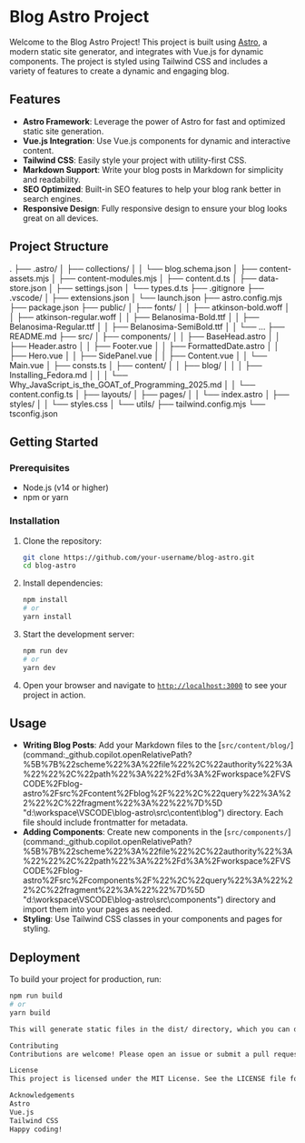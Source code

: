 # Blog Astro Project

Welcome to the Blog Astro Project! This project is built using [Astro](https://astro.build/), a modern static site generator, and integrates with Vue.js for dynamic components. The project is styled using Tailwind CSS and includes a variety of features to create a dynamic and engaging blog.

## Features

- **Astro Framework**: Leverage the power of Astro for fast and optimized static site generation.
- **Vue.js Integration**: Use Vue.js components for dynamic and interactive content.
- **Tailwind CSS**: Easily style your project with utility-first CSS.
- **Markdown Support**: Write your blog posts in Markdown for simplicity and readability.
- **SEO Optimized**: Built-in SEO features to help your blog rank better in search engines.
- **Responsive Design**: Fully responsive design to ensure your blog looks great on all devices.

## Project Structure

. ├── .astro/ │ ├── collections/ │ │ └── blog.schema.json │ ├── content-assets.mjs │ ├── content-modules.mjs │ ├── content.d.ts │ ├── data-store.json │ ├── settings.json │ └── types.d.ts ├── .gitignore ├── .vscode/ │ ├── extensions.json │ └── launch.json ├── astro.config.mjs ├── package.json ├── public/ │ ├── fonts/ │ │ ├── atkinson-bold.woff │ │ ├── atkinson-regular.woff │ │ ├── Belanosima-Bold.ttf │ │ ├── Belanosima-Regular.ttf │ │ ├── Belanosima-SemiBold.ttf │ │ └── ... ├── README.md ├── src/ │ ├── components/ │ │ ├── BaseHead.astro │ │ ├── Header.astro │ │ ├── Footer.vue │ │ ├── FormattedDate.astro │ │ ├── Hero.vue │ │ ├── SidePanel.vue │ │ ├── Content.vue │ │ └── Main.vue │ ├── consts.ts │ ├── content/ │ │ ├── blog/ │ │ │ ├── Installing_Fedora.md │ │ │ └── Why_JavaScript_is_the_GOAT_of_Programming_2025.md │ │ └── content.config.ts │ ├── layouts/ │ ├── pages/ │ │ └── index.astro │ ├── styles/ │ │ └── styles.css │ └── utils/ ├── tailwind.config.mjs └── tsconfig.json

## Getting Started

### Prerequisites

- Node.js (v14 or higher)
- npm or yarn

### Installation

1. Clone the repository:

   ```sh
   git clone https://github.com/your-username/blog-astro.git
   cd blog-astro
   ```

2. Install dependencies:

   ```sh
   npm install
   # or
   yarn install
   ```

3. Start the development server:

   ```sh
   npm run dev
   # or
   yarn dev
   ```

4. Open your browser and navigate to [`http://localhost:3000`](http://localhost:3000) to see your project in action.

## Usage

- **Writing Blog Posts**: Add your Markdown files to the [`src/content/blog/`](command:\_github.copilot.openRelativePath?%5B%7B%22scheme%22%3A%22file%22%2C%22authority%22%3A%22%22%2C%22path%22%3A%22%2Fd%3A%2Fworkspace%2FVSCODE%2Fblog-astro%2Fsrc%2Fcontent%2Fblog%2F%22%2C%22query%22%3A%22%22%2C%22fragment%22%3A%22%22%7D%5D "d:\workspace\VSCODE\blog-astro\src\content\blog\") directory. Each file should include frontmatter for metadata.
- **Adding Components**: Create new components in the [`src/components/`](command:\_github.copilot.openRelativePath?%5B%7B%22scheme%22%3A%22file%22%2C%22authority%22%3A%22%22%2C%22path%22%3A%22%2Fd%3A%2Fworkspace%2FVSCODE%2Fblog-astro%2Fsrc%2Fcomponents%2F%22%2C%22query%22%3A%22%22%2C%22fragment%22%3A%22%22%7D%5D "d:\workspace\VSCODE\blog-astro\src\components\") directory and import them into your pages as needed.
- **Styling**: Use Tailwind CSS classes in your components and pages for styling.

## Deployment

To build your project for production, run:

```sh
npm run build
# or
yarn build

This will generate static files in the dist/ directory, which you can deploy to your preferred hosting service.

Contributing
Contributions are welcome! Please open an issue or submit a pull request with your changes.

License
This project is licensed under the MIT License. See the LICENSE file for more details.

Acknowledgements
Astro
Vue.js
Tailwind CSS
Happy coding!

```
